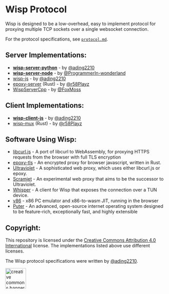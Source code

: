 # Wisp Protocol
Wisp is designed to be a low-overhead, easy to implement protocol for proxying multiple TCP sockets over a single websocket connection.

For the protocol specifications, see [`protocol.md`](https://github.com/MercuryWorkshop/wisp-protocol/blob/main/protocol.md).

## Server Implementations:
- **[wisp-server-python](https://github.com/MercuryWorkshop/wisp-server-python)** - by [@ading2210](https://github.com/ading2210)
- **[wisp-server-node](https://github.com/MercuryWorkshop/wisp-server-node)** - by [@ProgrammerIn-wonderland](https://github.com/ProgrammerIn-wonderland)
- [wisp-js](https://github.com/MercuryWorkshop/wisp-client-js/tree/rewrite) - by [@ading2210](https://github.com/ading2210)
- [epoxy-server](https://github.com/MercuryWorkshop/epoxy-tls/tree/multiplexed/server) (Rust) - by [@r58Playz](https://github.com/r58Playz)
- [WispServerCpp](https://github.com/FoxMoss/WispServerCpp) - by [@FoxMoss](https://github.com/FoxMoss)

## Client Implementations:
- **[wisp-client-js](https://github.com/MercuryWorkshop/wisp-client-js)** - by [@ading2210](https://github.com/ading2210)
- [wisp-mux](https://crates.io/crates/wisp-mux) (Rust) - by [@r58Playz](https://github.com/r58Playz)

## Software Using Wisp:
- [libcurl.js](https://github.com/ading2210/libcurl.js) - A port of libcurl to WebAssembly, for proxying HTTPS requests from the browser with full TLS encryption
- [epoxy-tls](https://github.com/MercuryWorkshop/epoxy-tls) - An encrypted proxy for browser javascript, written in Rust.
- [Ultraviolet](https://github.com/titaniumnetwork-dev/Ultraviolet) - A sophisticated web proxy, which uses either libcurl.js or epoxy. 
- [Scramjet](https://github.com/MercuryWorkshop/scramjet) - An experimental web proxy that aims to be the successor to Ultraviolet.
- [Whisper](https://github.com/MercuryWorkshop/Whisper) - A client for Wisp that exposes the connection over a TUN device.
- [v86](https://github.com/copy/v86) - x86 PC emulator and x86-to-wasm JIT, running in the browser
- [Puter](https://github.com/HeyPuter/puter/) - An advanced, open-source internet operating system designed to be feature-rich, exceptionally fast, and highly extensible

## Copyright:
This repository is licensed under the [Creative Commons Attribution 4.0 International](https://github.com/MercuryWorkshop/wisp-protocol/blob/main/LICENSE) license. The implementations listed above use different licenses.

The Wisp protocol specifications were written by [@ading2210](https://github.com/ading2210).

<img src="https://mirrors.creativecommons.org/presskit/buttons/88x31/png/by.png" alt="creative commons banner" height="64px"/>
